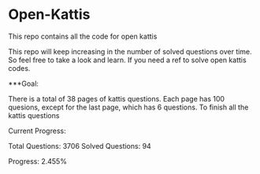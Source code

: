 # Open-Kattis
This repo contains all the code for open kattis

This repo will keep increasing in the number of solved questions over time. 
So feel free to take a look and learn. If you need a ref to solve open kattis codes.

***Goal:

There is a total of 38 pages of kattis questions. Each page has 100 quesions, except for the last page, which has 6 questions.
To finish all the kattis questions


Current Progress:

Total Questions: 3706
Solved Questions: 94

Progress: 2.455%

